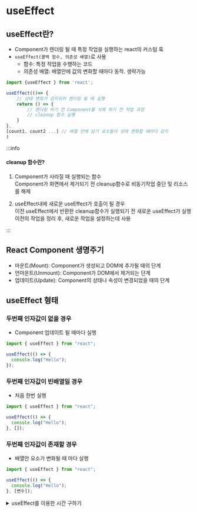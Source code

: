 # useEffect

## useEffect란?

- Component가 렌더링 될 때 특정 작업을 실행하는 react의 커스텀 훅
- `useEffect(콜백 함수, 의존성 배열)`로 사용
  - 함수: 특정 작업을 수행하는 코드
  - 의존성 배열: 배열안에 값의 변화할 때마다 동작. 생략가능

```jsx
import {useEffect } from 'react';

useEffect(()=> {
    // 상태 변화가 감지되어 렌더링 될 때 실행
    return () => {
        // 렌더링 하기 전 Component를 삭제 하기 전 작업 과정
        // cleanup 함수 실행
    }
},
[count1, count2 ...] // 배열 안에 담기 요소들이 상태 변화할 때마다 감지
)
```

:::info

#### cleanup 함수란?

1. Component가 사라질 때 실행되는 함수<br/>
   Component가 화면에서 제거되기 전 cleanup함수로 비동기작업 중단 및 리소스를 해제

2. useEffect내에 새로운 useEffect가 호출이 될 경우<br/>
   이전 useEffect에서 반환한 cleanup함수가 실행되기 전 새로운 useEffect가 실행<br/>
   이전의 작업을 정리 후, 새로운 작업을 설정하는데 사용

:::

## React Component 생명주기

- 마운트(Mount): Component가 생성되고 DOM에 추가될 때의 단계
- 언마운트(Unmount): Component가 DOM에서 제거되는 단계
- 업데이트(Update): Component의 상태나 속성이 변경되었을 때의 단계

## useEffect 형태

### 두번째 인자값이 없을 경우

- Component 업데이트 될 때마다 실행

```jsx
import { useEffect } from "react";

useEffect(() => {
  console.log("Hello");
});
```

### 두번째 인자값이 빈배열일 경우

- 처음 한번 실행

```jsx
import { useEffect } from "react";

useEffect(() => {
  console.log("Hello");
}, []);
```

### 두번째 인자값이 존재할 경우

- 배열안 요소가 변화될 때 마다 실행

```jsx
import { useEffect } from "react";

useEffect(() => {
  console.log("Hello");
}, [변수]);
```

<details>
<summary>useEffect를 이용한 시간 구하기</summary>
<div markdown="1">

</div>
</details>
